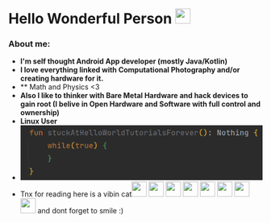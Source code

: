 # Hello Wonderful Person <img src= "https://i.imgur.com/0TnM8vH.gif" width= "30" height= "30">
 
<h3> About me: </h3>

-  **I'm self thought Android App developer (mostly Java/Kotlin)**
-  **I love everything linked with Computational Photography and/or creating hardware for it.**
-  ** Math and Physics <3
-  **Also I like to thinker with Bare Metal Hardware and hack devices to gain root (I belive in Open Hardware and Software with full control and ownership)**
-  **Linux User**
-  **<img src= "https://raw.githubusercontent.com/stefan-najdovski/stefan-najdovski/main/doNothing.png">** 
-  Tnx for reading here is a vibin cat<img src= "https://i.imgur.com/0TnM8vH.gif" width= "30" height= "30"> <img src= "https://i.imgur.com/0TnM8vH.gif" width= "30" height= "30"> <img src= "https://i.imgur.com/0TnM8vH.gif" width= "30" height= "30"> <img src= "https://i.imgur.com/0TnM8vH.gif" width= "30" height= "30"> <img src= "https://i.imgur.com/0TnM8vH.gif" width= "30" height= "30"> <img src= "https://i.imgur.com/0TnM8vH.gif" width= "30" height= "30"> <img src= "https://i.imgur.com/0TnM8vH.gif" width= "30" height= "30"> <img src= "https://i.imgur.com/0TnM8vH.gif" width= "30" height= "30"> and dont forget to smile :)
